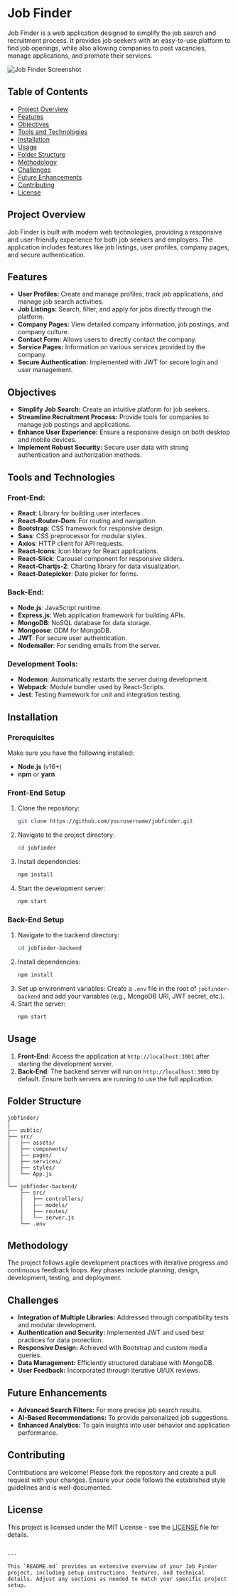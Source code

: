 # Job Finder

Job Finder is a web application designed to simplify the job search and recruitment process. It provides job seekers with an easy-to-use platform to find job openings, while also allowing companies to post vacancies, manage applications, and promote their services.

![Job Finder Screenshot](https://github.com/Mehar-Aziz/Job-Finder/blob/8c364fedfd611a270ba14cea7943b2a7d50ea7f5/Screenshot%202024-08-18%20133052.png)

## Table of Contents

- [Project Overview](#project-overview)
- [Features](#features)
- [Objectives](#objectives)
- [Tools and Technologies](#tools-and-technologies)
- [Installation](#installation)
- [Usage](#usage)
- [Folder Structure](#folder-structure)
- [Methodology](#methodology)
- [Challenges](#challenges)
- [Future Enhancements](#future-enhancements)
- [Contributing](#contributing)
- [License](#license)

## Project Overview

Job Finder is built with modern web technologies, providing a responsive and user-friendly experience for both job seekers and employers. The application includes features like job listings, user profiles, company pages, and secure authentication.

## Features

- **User Profiles:** Create and manage profiles, track job applications, and manage job search activities.
- **Job Listings:** Search, filter, and apply for jobs directly through the platform.
- **Company Pages:** View detailed company information, job postings, and company culture.
- **Contact Form:** Allows users to directly contact the company.
- **Service Pages:** Information on various services provided by the company.
- **Secure Authentication:** Implemented with JWT for secure login and user management.

## Objectives

- **Simplify Job Search:** Create an intuitive platform for job seekers.
- **Streamline Recruitment Process:** Provide tools for companies to manage job postings and applications.
- **Enhance User Experience:** Ensure a responsive design on both desktop and mobile devices.
- **Implement Robust Security:** Secure user data with strong authentication and authorization methods.

## Tools and Technologies

### Front-End:
- **React**: Library for building user interfaces.
- **React-Router-Dom**: For routing and navigation.
- **Bootstrap**: CSS framework for responsive design.
- **Sass**: CSS preprocessor for modular styles.
- **Axios**: HTTP client for API requests.
- **React-Icons**: Icon library for React applications.
- **React-Slick**: Carousel component for responsive sliders.
- **React-Chartjs-2**: Charting library for data visualization.
- **React-Datepicker**: Date picker for forms.

### Back-End:
- **Node.js**: JavaScript runtime.
- **Express.js**: Web application framework for building APIs.
- **MongoDB**: NoSQL database for data storage.
- **Mongoose**: ODM for MongoDB.
- **JWT**: For secure user authentication.
- **Nodemailer**: For sending emails from the server.

### Development Tools:
- **Nodemon**: Automatically restarts the server during development.
- **Webpack**: Module bundler used by React-Scripts.
- **Jest**: Testing framework for unit and integration testing.

## Installation

### Prerequisites

Make sure you have the following installed:
- **Node.js** (v16+)
- **npm** or **yarn**

### Front-End Setup

1. Clone the repository:
   ```bash
   git clone https://github.com/yourusername/jobfinder.git
   ```
2. Navigate to the project directory:
   ```bash
   cd jobfinder
   ```
3. Install dependencies:
   ```bash
   npm install
   ```
4. Start the development server:
   ```bash
   npm start
   ```

### Back-End Setup

1. Navigate to the backend directory:
   ```bash
   cd jobfinder-backend
   ```
2. Install dependencies:
   ```bash
   npm install
   ```
3. Set up environment variables:
   Create a `.env` file in the root of `jobfinder-backend` and add your variables (e.g., MongoDB URI, JWT secret, etc.).
4. Start the server:
   ```bash
   npm start
   ```

## Usage

1. **Front-End**: Access the application at `http://localhost:3001` after starting the development server.
2. **Back-End**: The backend server will run on `http://localhost:3000` by default. Ensure both servers are running to use the full application.

## Folder Structure

```
jobfinder/
│
├── public/
├── src/
│   ├── assets/
│   ├── components/
│   ├── pages/
│   ├── services/
│   ├── styles/
│   └── App.js
│
└── jobfinder-backend/
    ├── src/
    │   ├── controllers/
    │   ├── models/
    │   ├── routes/
    │   └── server.js
    └── .env
```

## Methodology

The project follows agile development practices with iterative progress and continuous feedback loops. Key phases include planning, design, development, testing, and deployment.

## Challenges

- **Integration of Multiple Libraries:** Addressed through compatibility tests and modular development.
- **Authentication and Security:** Implemented JWT and used best practices for data protection.
- **Responsive Design:** Achieved with Bootstrap and custom media queries.
- **Data Management:** Efficiently structured database with MongoDB.
- **User Feedback:** Incorporated through iterative UI/UX reviews.

## Future Enhancements

- **Advanced Search Filters:** For more precise job search results.
- **AI-Based Recommendations:** To provide personalized job suggestions.
- **Enhanced Analytics:** To gain insights into user behavior and application performance.

## Contributing

Contributions are welcome! Please fork the repository and create a pull request with your changes. Ensure your code follows the established style guidelines and is well-documented.

## License

This project is licensed under the MIT License - see the [LICENSE](LICENSE) file for details.
```

---

This `README.md` provides an extensive overview of your Job Finder project, including setup instructions, features, and technical details. Adjust any sections as needed to match your specific project setup.
